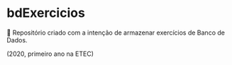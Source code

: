 # bdExercicios
🌠 Repositório criado com a intenção de armazenar exercícios de Banco de Dados.

(2020, primeiro ano na ETEC)
